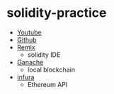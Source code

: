 # solidity-practice

- [Youtube](https://www.youtube.com/watch?v=M576WGiDBdQ&ab_channel=freeCodeCamp.org)
- [Github](https://github.com/smartcontractkit/full-blockchain-solidity-course-py)
- [Remix](https://remix.ethereum.org/#optimize=false&runs=200&evmVersion=null&version=soljson-v0.8.9+commit.e5eed63a.js)
  - solidity IDE
- [Ganache](https://www.trufflesuite.com/ganache)
  - local blockchain
- [infura](https://infura.io)
  - Ethereum API

